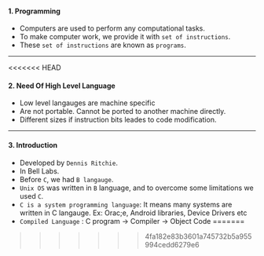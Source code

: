 #### 1. Programming
- Computers are used to perform any computational tasks. 
- To make computer work, we provide it with `set of instructions`. 
- These `set of instructions` are known as `programs`.

---
<<<<<<< HEAD

#### 2. Need Of High Level Language
- Low level langauges are machine specific
- Are not portable. Cannot be ported to another machine directly.
- Different sizes if instruction bits leades to code modification.

---

#### 3. Introduction
- Developed by `Dennis Ritchie`.
- In Bell Labs.
- Before `C`, we had `B langauge`.
- `Unix OS` was written in `B` language, and to overcome some limitations we used `C`.
- `C is a system programming language`: It means many systems are written in C langauge. Ex: Orac;e, Android libraries, Device Drivers etc
- `Compiled Language` : C program -> Compiler -> Object Code
=======
>>>>>>> 4fa182e83b3601a745732b5a955994cedd6279e6
